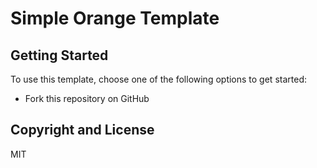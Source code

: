 # Simple Orange Template

## Getting Started

To use this template, choose one of the following options to get started:
* Fork this repository on GitHub

## Copyright and License
MIT
